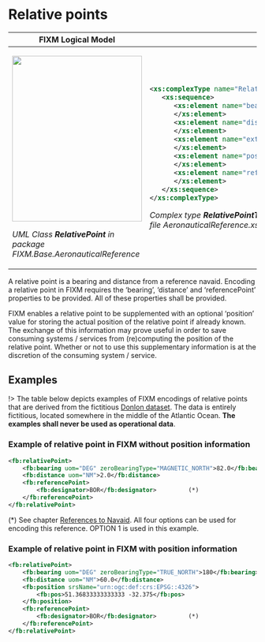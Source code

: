 # Relative points

<table>
<thead>
<tr class="header">
<th><strong>FIXM Logical Model</strong></th>
<th><strong>FIXM XML schemas</strong></th>
</tr>
</thead>
<tbody>
<tr class="odd">
<td><p><img src=".//media/image21.png" style="width:2.73585in;height:3.49573in" /></p>
<p><em>UML Class <strong>RelativePoint</strong> in package FIXM.Base.AeronauticalReference</em></p></td>
<td><p>

```xml
<xs:complexType name="RelativePointType">
   <xs:sequence>
      <xs:element name="bearing" type="fb:BearingType" minOccurs="1" maxOccurs="1">
      </xs:element>
      <xs:element name="distance" type="fb:DistanceType" minOccurs="1" maxOccurs="1">
      </xs:element>
      <xs:element name="extension" type="fb:RelativePointExtensionType" nillable="true" minOccurs="0" maxOccurs="2000">
      </xs:element>
      <xs:element name="position" type="fb:GeographicalPositionType" nillable="true" minOccurs="0" maxOccurs="1">
      </xs:element>
      <xs:element name="referencePoint" type="fb:NavaidType" minOccurs="1" maxOccurs="1">
      </xs:element>
   </xs:sequence>
</xs:complexType>
```

</p>
<p><em>Complex type <strong>RelativePointType</strong> in<br />
file AeronauticalReference.xsd</em></p></td>
</tr>
</tbody>
</table>

A relative point is a bearing and distance from a reference navaid.
Encoding a relative point in FIXM requires the ‘bearing’, ‘distance’ and
‘referencePoint’ properties to be provided. All of these properties
shall be provided.

FIXM enables a relative point to be supplemented with an optional
‘position’ value for storing the actual position of the relative point
if already known. The exchange of this information may prove useful in
order to save consuming systems / services from (re)computing the
position of the relative point. Whether or not to use this supplementary
information is at the discretion of the consuming system / service.

## Examples

!> The table below depicts examples of FIXM encodings of relative points
that are derived from the fictitious [Donlon
dataset](https://github.com/aixm/donlon/blob/master/Donlon.xml). The
data is entirely fictitious, located somewhere in the middle of the
Atlantic Ocean. **The examples shall never be used as operational data**.

### Example of relative point in FIXM without position information

```xml
<fb:relativePoint>
    <fb:bearing uom="DEG" zeroBearingType="MAGNETIC_NORTH">82.0</fb:bearing>
    <fb:distance uom="NM">2.0</fb:distance>
    <fb:referencePoint>
        <fb:designator>BOR</fb:designator>         (*)
    </fb:referencePoint>
</fb:relativePoint>
```

(*) See chapter [References to Navaid](general-guidance/references-to-published-aeronautical-information?id=references-to-navaid). All four options can be used for encoding this reference. OPTION 1 is used in this example.

### Example of relative point in FIXM with position information

```xml
<fb:relativePoint>
    <fb:bearing uom="DEG" zeroBearingType="TRUE_NORTH">180</fb:bearing>
    <fb:distance uom="NM">60.0</fb:distance>
    <fb:position srsName="urn:ogc:def:crs:EPSG::4326">
        <fb:pos>51.36833333333333 -32.375</fb:pos>
    </fb:position>
    <fb:referencePoint>
        <fb:designator>BOR</fb:designator>         (*)
    </fb:referencePoint>
</fb:relativePoint>
```
